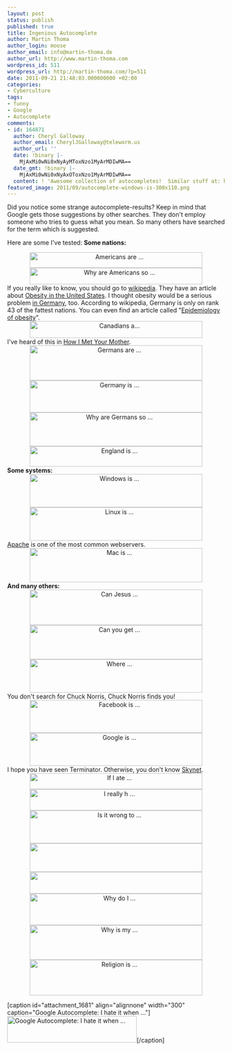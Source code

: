 ```yaml
---
layout: post
status: publish
published: true
title: Ingenious Autocomplete
author: Martin Thoma
author_login: moose
author_email: info@martin-thoma.de
author_url: http://www.martin-thoma.com
wordpress_id: 511
wordpress_url: http://martin-thoma.com/?p=511
date: 2011-09-21 21:48:03.000000000 +02:00
categories:
- Cyberculture
tags:
- funny
- Google
- Autocomplete
comments:
- id: 164871
  author: Cheryl Galloway
  author_email: CherylJGalloway@teleworm.us
  author_url: ''
  date: !binary |-
    MjAxMi0wNi0xNyAyMToxNzo1MyArMDIwMA==
  date_gmt: !binary |-
    MjAxMi0wNi0xNyAxOToxNzo1MyArMDIwMA==
  content: ! 'Awesome collection of autocompletes!  Similar stuff at: http://www.aisforautocomplete.com'
featured_image: 2011/09/autocomplete-windows-is-300x110.png
---
```

Did you notice some strange autocomplete-results? Keep in mind that Google gets those suggestions by other searches. They don't employ someone who tries to guess what you mean. So many others have searched for the term which is suggested.

Here are some I've tested:
<strong>Some nations:</strong>
<div class="separator" style="clear: both; text-align: center;"><a style="margin-left: 1em; margin-right: 1em;" href="http://2.bp.blogspot.com/-w1oQVgt5sgY/TdOi5SebN8I/AAAAAAAAE5o/jWnNojvlKZ8/s1600/autocomplete-americans-are.png"><img class="alignnone" style="border-style: initial; border-color: initial; border-width: 0px;" title="Autocomplete" src="http://2.bp.blogspot.com/-w1oQVgt5sgY/TdOi5SebN8I/AAAAAAAAE5o/jWnNojvlKZ8/s400/autocomplete-americans-are.png" alt="Americans are ..." width="400" height="36" border="0" /></a></div>
<div class="separator" style="clear: both; text-align: center;"><a style="margin-left: 1em; margin-right: 1em;" href="http://3.bp.blogspot.com/-E8-yEpe0-4s/TdOjlA7xSCI/AAAAAAAAE74/z1eSD__vW_8/s1600/autocomplete-why-are-americans-so.png"><img style="border-style: initial; border-color: initial; border-width: 0px;" title="Why are Americans so ..." src="http://3.bp.blogspot.com/-E8-yEpe0-4s/TdOjlA7xSCI/AAAAAAAAE74/z1eSD__vW_8/s400/autocomplete-why-are-americans-so.png" alt="Why are Americans so ..." width="400" height="38" border="0" /></a></div>
If you really like to know, you should go to <a href="http://en.wikipedia.org/wiki/Obesity#Causes">wikipedia</a>. They have an article about <a href="http://en.wikipedia.org/wiki/Obesity_in_the_United_States">Obesity in the United States</a>. I thought obesity would be a serious problem <a href="http://en.wikipedia.org/wiki/Obesity_in_Germany">in Germany</a>, too. According to wikipedia, Germany is only on rank 43 of the fattest nations.
You can even find an article called "<a href="http://en.wikipedia.org/wiki/Epidemiology_of_obesity">Epidemiology of obesity</a>".
<div class="separator" style="clear: both; text-align: center;"><a style="margin-left: 1em; margin-right: 1em;" href="http://1.bp.blogspot.com/-NvedcEuJL-0/TdOi8h8R1wI/AAAAAAAAE5w/vQyFmwlemVU/s1600/autocomplete-canadians-a.png"><img style="border-style: initial; border-color: initial; border-width: 0px;" title="Canadians a..." src="http://1.bp.blogspot.com/-NvedcEuJL-0/TdOi8h8R1wI/AAAAAAAAE5w/vQyFmwlemVU/s400/autocomplete-canadians-a.png" alt="Canadians a..." width="400" height="39" border="0" /></a></div>
I've heard of this in <a href="http://en.wikipedia.org/wiki/How_i_met_your_mother">How I Met Your Mother</a>.
<div class="separator" style="clear: both; text-align: center;"><a style="margin-left: 1em; margin-right: 1em;" href="http://2.bp.blogspot.com/-gWfsxZlWTzc/TdOjRNMY1zI/AAAAAAAAE6g/2QQHVXocEdE/s1600/autocomplete-germans-are.png"><img style="border-style: initial; border-color: initial; border-width: 0px;" title="Germans are ..." src="http://2.bp.blogspot.com/-gWfsxZlWTzc/TdOjRNMY1zI/AAAAAAAAE6g/2QQHVXocEdE/s400/autocomplete-germans-are.png" alt="Germans are ..." width="400" height="81" border="0" /></a></div>
<div class="separator" style="clear: both; text-align: center;"><a style="margin-left: 1em; margin-right: 1em;" href="http://2.bp.blogspot.com/-pYouXwktTuE/TdOjRgOCjEI/AAAAAAAAE6o/2arXQ-8UT1I/s1600/autocomplete-germany-is.png"><img style="border-style: initial; border-color: initial; border-width: 0px;" title="Germany is ..." src="http://2.bp.blogspot.com/-pYouXwktTuE/TdOjRgOCjEI/AAAAAAAAE6o/2arXQ-8UT1I/s400/autocomplete-germany-is.png" alt="Germany is ..." width="400" height="74" border="0" /></a></div>
<div class="separator" style="clear: both; text-align: center;"><a style="margin-left: 1em; margin-right: 1em;" href="http://1.bp.blogspot.com/-nsqekp4ZTeY/TdOjlcCu3SI/AAAAAAAAE8A/2b0aN88BgNk/s1600/autocomplete-why-are-germans-so.png"><img class="alignnone" style="border-style: initial; border-color: initial; border-width: 0px;" title="Why are Germans so ..." src="http://1.bp.blogspot.com/-nsqekp4ZTeY/TdOjlcCu3SI/AAAAAAAAE8A/2b0aN88BgNk/s400/autocomplete-why-are-germans-so.png" alt="Why are Germans so ..." width="400" height="78" border="0" /></a></div>
<div class="separator" style="clear: both; text-align: center;"><a style="margin-left: 1em; margin-right: 1em;" href="http://1.bp.blogspot.com/-r9wuFyOIVHE/TdOjQ8TImmI/AAAAAAAAE6Q/g7Kpa9ZZndw/s1600/autocomplete-england-is.png"><img class="alignnone" style="border-style: initial; border-color: initial; border-width: 0px;" title="England is ..." src="http://1.bp.blogspot.com/-r9wuFyOIVHE/TdOjQ8TImmI/AAAAAAAAE6Q/g7Kpa9ZZndw/s400/autocomplete-england-is.png" alt="England is ..." width="400" height="47" border="0" /></a></div>
<strong>Some systems:</strong>
<div class="separator" style="clear: both; text-align: center;"><a style="margin-left: 1em; margin-right: 1em;" href="http://4.bp.blogspot.com/-QbTJMXDxm4s/TdOjqKJGOUI/AAAAAAAAE8Q/gm74AuvL8WE/s1600/autocomplete-windows-is.png"><img style="border-style: initial; border-color: initial; border-width: 0px;" title="Windows is ..." src="http://4.bp.blogspot.com/-QbTJMXDxm4s/TdOjqKJGOUI/AAAAAAAAE8Q/gm74AuvL8WE/s400/autocomplete-windows-is.png" alt="Windows is ..." width="400" height="77" border="0" /></a></div>
<div class="separator" style="clear: both; text-align: center;"><a style="margin-left: 1em; margin-right: 1em;" href="http://2.bp.blogspot.com/-llWDhebjFMo/TdOjc2rtIVI/AAAAAAAAE7Y/8ncQyKMR2FA/s1600/autocomplete-linux-is.png"><img class="alignnone" style="border-style: initial; border-color: initial; border-width: 0px;" title="Linux is ..." src="http://2.bp.blogspot.com/-llWDhebjFMo/TdOjc2rtIVI/AAAAAAAAE7Y/8ncQyKMR2FA/s400/autocomplete-linux-is.png" alt="Linux is ..." width="400" height="77" border="0" /></a></div>
<a href="http://en.wikipedia.org/wiki/Apache_HTTP_Server">Apache</a> is one of the most common webservers.
<div class="separator" style="clear: both; text-align: center;"><a style="margin-left: 1em; margin-right: 1em;" href="http://1.bp.blogspot.com/-IrNBP7nxYSY/TdOjkhJRjVI/AAAAAAAAE7g/DRWug3AnreY/s1600/autocomplete-mac-is.png"><img style="border-style: initial; border-color: initial; border-width: 0px;" title="Mac is ..." src="http://1.bp.blogspot.com/-IrNBP7nxYSY/TdOjkhJRjVI/AAAAAAAAE7g/DRWug3AnreY/s400/autocomplete-mac-is.png" alt="Mac is ..." width="400" height="79" border="0" /></a></div>
<strong>And many others:</strong>
<div class="separator" style="clear: both; text-align: center;"><a style="margin-left: 1em; margin-right: 1em;" href="http://2.bp.blogspot.com/-x-4QP9Ep108/TdOi_2odXCI/AAAAAAAAE54/lrlEB49A3P8/s1600/autocomplete-can-je.png"><img class="alignnone" style="border-style: initial; border-color: initial; border-width: 0px;" title="Can Jesus ..." src="http://2.bp.blogspot.com/-x-4QP9Ep108/TdOi_2odXCI/AAAAAAAAE54/lrlEB49A3P8/s400/autocomplete-can-je.png" alt="Can Jesus ..." width="400" height="82" border="0" /></a></div>
<div class="separator" style="clear: both; text-align: center;"><a style="margin-left: 1em; margin-right: 1em;" href="http://3.bp.blogspot.com/-wkQzvdu4UTo/TdOjE0PuEnI/AAAAAAAAE6A/1-4PwHvo9Ho/s1600/autocomplete-can-you-get.png"><img class="alignnone" style="border-style: initial; border-color: initial; border-width: 0px;" title="Can you get ..." src="http://3.bp.blogspot.com/-wkQzvdu4UTo/TdOjE0PuEnI/AAAAAAAAE6A/1-4PwHvo9Ho/s400/autocomplete-can-you-get.png" alt="Can you get ..." width="400" height="79" border="0" /></a></div>
<div class="separator" style="clear: both; text-align: center;"><a style="margin-left: 1em; margin-right: 1em;" href="http://1.bp.blogspot.com/-hMca6I29QJ0/TdOjE03sRII/AAAAAAAAE6I/BO_ZlP5_ORI/s1600/autocomplete-chuck-norris.png"><img style="border-style: initial; border-color: initial; border-width: 0px;" title="Where ..." src="http://1.bp.blogspot.com/-hMca6I29QJ0/TdOjE03sRII/AAAAAAAAE6I/BO_ZlP5_ORI/s400/autocomplete-chuck-norris.png" alt="Where ..." width="400" height="77" border="0" /></a></div>
You don't search for Chuck Norris, Chuck Norris finds you!
<div class="separator" style="clear: both; text-align: center;"><a style="margin-left: 1em; margin-right: 1em;" href="http://2.bp.blogspot.com/-sXzCCXSAU-Y/TdOjRIPw6oI/AAAAAAAAE6Y/8PpjRiJfnVY/s1600/autocomplete-facebook-is.png"><img class="alignnone" style="border-style: initial; border-color: initial; border-width: 0px;" title="Facebook is ..." src="http://2.bp.blogspot.com/-sXzCCXSAU-Y/TdOjRIPw6oI/AAAAAAAAE6Y/8PpjRiJfnVY/s400/autocomplete-facebook-is.png" alt="Facebook is ..." width="400" height="76" border="0" /></a></div>
<div class="separator" style="clear: both; text-align: center;"><a style="margin-left: 1em; margin-right: 1em;" href="http://3.bp.blogspot.com/-J0dnmYJdeUE/TdOjRulDPHI/AAAAAAAAE6w/gCRMWfZPX1Q/s1600/autocomplete-google-is.png"><img style="border-style: initial; border-color: initial; border-width: 0px;" title="Google is ..." src="http://3.bp.blogspot.com/-J0dnmYJdeUE/TdOjRulDPHI/AAAAAAAAE6w/gCRMWfZPX1Q/s400/autocomplete-google-is.png" alt="Google is ..." width="400" height="76" border="0" /></a></div>
I hope you have seen Terminator. Otherwise, you don't know <a href="http://en.wikipedia.org/wiki/Skynet_(Terminator)">Skynet</a>.
<div class="separator" style="clear: both; text-align: center;"><a style="margin-left: 1em; margin-right: 1em;" href="http://3.bp.blogspot.com/-a9wWyvRiKtw/TdOjcIFZxHI/AAAAAAAAE64/BS59l-XQfZI/s1600/autocomplete-if-i-ate.png"><img class="alignnone" style="border-style: initial; border-color: initial; border-width: 0px;" title="If I ate ..." src="http://3.bp.blogspot.com/-a9wWyvRiKtw/TdOjcIFZxHI/AAAAAAAAE64/BS59l-XQfZI/s400/autocomplete-if-i-ate.png" alt="If I ate ..." width="400" height="37" border="0" /></a></div>
<div class="separator" style="clear: both; text-align: center;"><a style="margin-left: 1em; margin-right: 1em;" href="http://4.bp.blogspot.com/-So04zflYTHQ/TdOjcEaasxI/AAAAAAAAE7A/TCYAoFpUAMs/s1600/autocomplete-i-really-h.png"><img class="alignnone" style="border-style: initial; border-color: initial; border-width: 0px;" title="I really h ..." src="http://4.bp.blogspot.com/-So04zflYTHQ/TdOjcEaasxI/AAAAAAAAE7A/TCYAoFpUAMs/s400/autocomplete-i-really-h.png" alt="I really h ..." width="400" height="49" border="0" /></a></div>
<div class="separator" style="clear: both; text-align: center;"><a style="margin-left: 1em; margin-right: 1em;" href="http://4.bp.blogspot.com/-hcD0C7Z_AKY/TdOjccbpOzI/AAAAAAAAE7I/pZ-fgAOIuHI/s1600/autocomplete-is-it-wrong-to.png"><img class="alignnone" style="border-style: initial; border-color: initial; border-width: 0px;" title="Is it wrong to ..." src="http://4.bp.blogspot.com/-hcD0C7Z_AKY/TdOjccbpOzI/AAAAAAAAE7I/pZ-fgAOIuHI/s400/autocomplete-is-it-wrong-to.png" alt="Is it wrong to ..." width="400" height="76" border="0" /></a></div>
<div class="separator" style="clear: both; text-align: center;"><a style="margin-left: 1em; margin-right: 1em;" href="http://2.bp.blogspot.com/-adaXtgUvkas/TdOjcgr6GzI/AAAAAAAAE7Q/EUAGdzh7JRw/s1600/autocomplete-is-there-a.png"><img src="http://2.bp.blogspot.com/-adaXtgUvkas/TdOjcgr6GzI/AAAAAAAAE7Q/EUAGdzh7JRw/s400/autocomplete-is-there-a.png" alt="" width="400" height="66" border="0" /></a></div>
<div class="separator" style="clear: both; text-align: center;"><a style="margin-left: 1em; margin-right: 1em;" href="http://4.bp.blogspot.com/-V0rZIDE4l30/TdOjkxkftmI/AAAAAAAAE7o/UfIVC5lk8yQ/s1600/autocomplete-steve-jobs-is.png"><img src="http://4.bp.blogspot.com/-V0rZIDE4l30/TdOjkxkftmI/AAAAAAAAE7o/UfIVC5lk8yQ/s400/autocomplete-steve-jobs-is.png" alt="" width="400" height="50" border="0" /></a></div>
<div class="separator" style="clear: both; text-align: center;"><a style="margin-left: 1em; margin-right: 1em;" href="http://4.bp.blogspot.com/-6LHS363-h6I/TdOjlAXqeCI/AAAAAAAAE7w/psaBVnm9SkY/s1600/autocomplete-where-do-i.png"><img class="alignnone" style="border-style: initial; border-color: initial; border-width: 0px;" title="Why do I ..." src="http://4.bp.blogspot.com/-6LHS363-h6I/TdOjlAXqeCI/AAAAAAAAE7w/psaBVnm9SkY/s400/autocomplete-where-do-i.png" alt="Why do I ..." width="400" height="73" border="0" /></a></div>
<div class="separator" style="clear: both; text-align: center;"><a style="margin-left: 1em; margin-right: 1em;" href="http://4.bp.blogspot.com/-8GBjAKDDydk/TdOjqG2OUvI/AAAAAAAAE8I/MIFXWZE9CCw/s1600/autocomplete-why-is-my.png"><img class="alignnone" style="border-style: initial; border-color: initial; border-width: 0px;" title="Why is my ..." src="http://4.bp.blogspot.com/-8GBjAKDDydk/TdOjqG2OUvI/AAAAAAAAE8I/MIFXWZE9CCw/s400/autocomplete-why-is-my.png" alt="Why is my ..." width="400" height="80" border="0" /></a></div>
<div class="separator" style="clear: both; text-align: center;"><a style="margin-left: 1em; margin-right: 1em;" href="http://3.bp.blogspot.com/-Qynn1iJZ7_4/TdknI8BYrUI/AAAAAAAAE9Y/zM7HEtnH2C0/s1600/google-religion-is.png"><img class="alignnone" style="border-style: initial; border-color: initial; border-width: 0px;" title="Religion is ..." src="http://3.bp.blogspot.com/-Qynn1iJZ7_4/TdknI8BYrUI/AAAAAAAAE9Y/zM7HEtnH2C0/s400/google-religion-is.png" alt="Religion is ..." width="400" height="82" border="0" /></a></div>

[caption id="attachment_1681" align="alignnone" width="300" caption="Google Autocomplete: I hate it when ..."]<a href="http://martin-thoma.com/wp-content/uploads/2011/09/Autocomplete-I-hate-it-when-i.png"><img src="http://martin-thoma.com/wp-content/uploads/2011/09/Autocomplete-I-hate-it-when-i-300x61.png" alt="Google Autocomplete: I hate it when ..." title="Google Autocomplete: I hate it when ..." width="300" height="61" class="size-medium wp-image-1681" /></a>[/caption]
